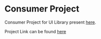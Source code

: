 # Consumer Project

Consumer Project for UI Library present [here](https://github.com/mharshita/ui-library).

Project Link can be found [here]()
